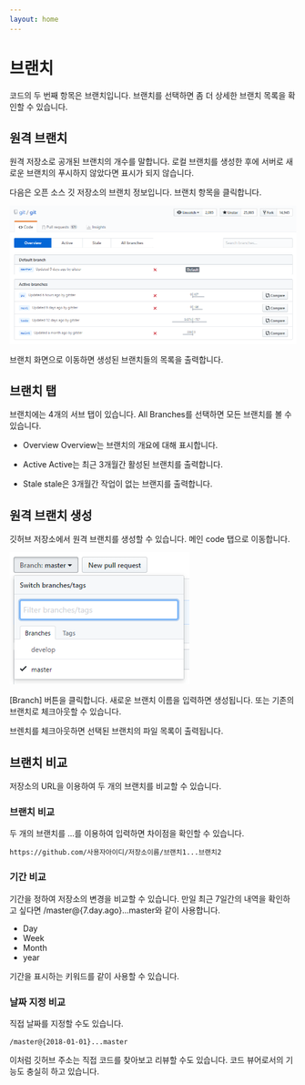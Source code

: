 ```yaml
---
layout: home
---
```

# 브랜치
코드의 두 번째 항목은 브랜치입니다. 브랜치를 선택하면 좀 더 상세한 브랜치 목록을 확인할 수 있습니다.

## 원격 브랜치
원격 저장소로 공개된 브랜치의 개수를 말합니다. 로컬 브랜치를 생성한 후에 서버로 새로운 브랜치의 푸시하지 않았다면 표시가 되지 않습니다.

다음은 오픈 소스 깃 저장소의 브랜치 정보입니다. 브랜치 항목을 클릭합니다.

![github](./img/branch_01.png) 
 
브랜치 화면으로 이동하면 생성된 브랜치들의 목록을 출력합니다.

## 브랜치 탭
브랜치에는 4개의 서브 탭이 있습니다. All Branches를 선택하면 모든 브랜치를 볼 수 있습니다.

* Overview
Overview는 브랜치의 개요에 대해 표시합니다. 

* Active
Active는 최근 3개월간 활성된 브랜치를 출력합니다.

* Stale
stale은 3개월간 작업이 없는 브랜지를 출력합니다.

## 원격 브랜치 생성
깃허브 저장소에서 원격 브랜치를 생성할 수 있습니다. 메인 code 탭으로 이동합니다.

![github](./img/branch_02.png) 
 
[Branch] 버튼을 클릭합니다. 새로운 브랜치 이름을 입력하면 생성됩니다. 또는 기존의 브랜치로 체크아웃할 수 있습니다.

브렌치를 체크아웃하면 선택된 브랜치의 파일 목록이 출력됩니다.

## 브랜치 비교
저장소의 URL을 이용하여 두 개의 브랜치를 비교할 수 있습니다.

### 브랜치 비교
두 개의 브랜치를 …를 이용하여 입력하면 차이점을 확인할 수 있습니다.

```
https://github.com/사용자아이디/저장소이름/브랜치1...브랜치2
```

### 기간 비교
기간을 정하여 저장소의 변경을 비교할 수 있습니다. 
만일 최근 7일간의 내역을 확인하고 싶다면 /master@{7.day.ago}...master와 같이 사용합니다. 

* Day
* Week
* Month
* year

기간을 표시하는 키워드를 같이 사용할 수 있습니다.

### 날짜 지정 비교
직접 날짜를 지정할 수도 있습니다.

```
/master@{2018-01-01}...master
```

이처럼 깃허브 주소는 직접 코드를 찾아보고 리뷰할 수도 있습니다. 
코드 뷰어로서의 기능도 충실히 하고 있습니다.